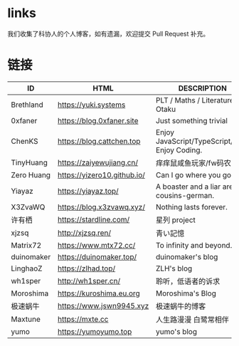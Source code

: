# links
我们收集了科协人的个人博客，如有遗漏，欢迎提交 Pull Request 补充。

# 链接

| ID | HTML | DESCRIPTION |
| -- | --   | --          |
| Brethland | https://yuki.systems | PLT / Maths / Literature / Otaku |
| 0xfaner | https://blog.0xfaner.site | Just something trivial |
| ChenKS | https://blog.cattchen.top | Enjoy JavaScript/TypeScript/Dart. Enjoy Coding. |
| TinyHuang | https://zaiyewujiang.cn/ | 痒痒鼠咸鱼玩家/fw码农 |
| Zero Huang | https://yizero10.github.io/ | Can I go where you go? |
| Yiayaz | https://yiayaz.top/ | A boaster and a liar are cousins-german. |
| X3ZvaWQ | https://blog.x3zvawq.xyz/ | Nothing lasts forever. |
| 许有栖 | https://stardline.com/ | 星列 project |
| xjzsq | http://xjzsq.ren/ | 青い記憶 |
| Matrix72 | https://www.mtx72.cc/ | To infinity and beyond. |
| duinomaker | https://duinomaker.top/ | duinomaker's blog |
| LinghaoZ | https://zlhad.top/ | ZLH's blog |
| wh1sper | http://wh1sper.cn/ | 聆听，低语者的诉求 |
| Moroshima | https://kuroshima.eu.org | Moroshima's Blog |
| 极速蜗牛 | https://www.jswn9945.xyz | 极速蜗牛的博客 |
| Maxtune | https://mxte.cc | 人生路漫漫 白鹭常相伴 |
| yumo | https://yumoyumo.top | yumo's blog |

